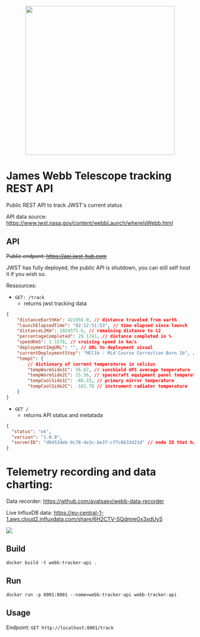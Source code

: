 
<p align="center">
  <img src="https://www.jwst.nasa.gov/content/webbLaunch/assets/images/branding/logo/FULLCOLOR_2LINE_LIGHT_BG.png" width="400">
</p>

# James Webb Telescope tracking REST API

Public REST API to track JWST's current status

API data source: https://www.jwst.nasa.gov/content/webbLaunch/whereIsWebb.html

## API

~~Public endpont: https://api.jwst-hub.com~~

JWST has fully deployed, the public API is shutdown, you can still self host it if you wish so.


Ressources:


- `GET: /track`
  - returns jwst tracking data



```json
{
    "distanceEarthKm": 421956.0, // distance traveled from earth
    "launchElapsedTime": "02:12:51:53", // time elapsed since launch
    "distanceL2Km": 1024375.6, // remaining distance to L2
    "percentageCompleted": 29.1741, // distance completed in %
    "speedKmS": 1.1578, // cruising speed in km/s
    "deploymentImgURL": "", // URL to deployment visual
    "currentDeploymentStep": "MCC1b - Mid Course Correction Burn 1b", // Current deployment step with description
    "tempC": {
        // dictionary of current temperatures in celcius
        "tempWarmSide1C": 56.67, // sunshield UPS average temperature
        "tempWarmSide2C": 15.56, // spacecraft equipment panel temperature
        "tempCoolSide1C": -88.33, // primary mirror temperature
        "tempCoolSide2C": -182.78 // instrument radiator temperature
    }
}
```


- `GET /`
  - returns API status and metatada 


```json
{
  "status": "ok",
  "version": "1.0.0",
  "serverID": "d0453deb-9c78-4e3c-be37-cf7c0633d21d" // node ID that handled the request
}
```

# Telemetry recording and data charting:


Data recorder: https://github.com/avatsaev/webb-data-recorder

Live InfluxDB data: https://eu-central-1-1.aws.cloud2.influxdata.com/share/6H2CTV-SQdmreGx3xdUyS

![](https://i.imgur.com/EZ9ayux.png)

## Build

`docker build -t webb-tracker-api .`

## Run

`docker run -p 8001:8001 --name=webb-tracker-api webb-tracker-api`

## Usage

Endpoint: `GET http://localhost:8001/track`



